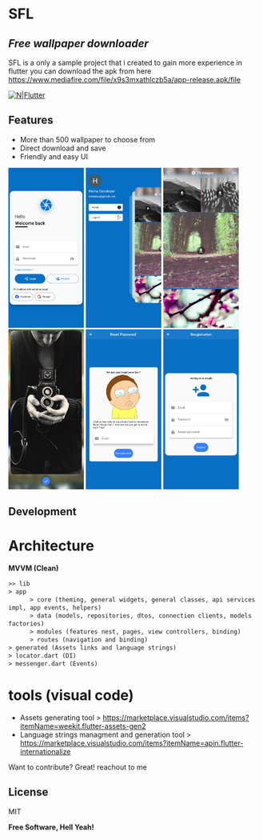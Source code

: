 # SFL

## _Free wallpaper downloader_

SFL is a only a sample project that i created to gain more experience in flutter you can download the apk from here https://www.mediafire.com/file/x9s3mxathlczb5a/app-release.apk/file

[![N|Flutter](https://docs.flutter.dev/assets/images/shared/brand/flutter/logo/flutter-lockup.png)](https://docs.flutter.dev/)

## Features

- More than 500 wallpaper to choose from
- Direct download and save
- Friendly and easy UI

<img src="https://github.com/Kemorave/sfl_wallpapers/blob/master/images/Screenshot_20221031-133613.jpg" width="30%"></img> <img src="https://github.com/Kemorave/sfl_wallpapers/blob/master/images/Screenshot_20221031-133532.jpg" width="30%"></img> <img src="https://github.com/Kemorave/sfl_wallpapers/blob/master/images/Screenshot_20221031-133544.jpg" width="30%"></img> <img src="https://github.com/Kemorave/sfl_wallpapers/blob/master/images/Screenshot_20221031-133558.jpg" width="30%"></img> <img src="https://github.com/Kemorave/sfl_wallpapers/blob/master/images/Screenshot_20221031-133623.jpg" width="30%"></img> <img src="https://github.com/Kemorave/sfl_wallpapers/blob/master/images/Screenshot_20221031-133618.jpg" width="30%"></img>

## Development

# Architecture

**MVVM (Clean)**

```
>> lib
> app
      > core (theming, general widgets, general classes, api services impl, app events, helpers)
      > data (models, repositories, dtos, connection clients, models factories)
      > modules (features nest, pages, view controllers, binding)
      > routes (navigation and binding)
> generated (Assets links and language strings)
> locator.dart (DI)
> messenger.dart (Events)
```

# tools (visual code)

- Assets generating tool > https://marketplace.visualstudio.com/items?itemName=weekit.flutter-assets-gen2
- Language strings managment and generation tool > https://marketplace.visualstudio.com/items?itemName=apin.flutter-internationalize

Want to contribute? Great! reachout to me

## License

MIT

**Free Software, Hell Yeah!**

[//]: # "These are reference links used in the body of this note and get stripped out when the markdown processor does its job. There is no need to format nicely because it shouldn't be seen. Thanks SO - http://stackoverflow.com/questions/4823468/store-comments-in-markdown-syntax"
[dill]: https://github.com/joemccann/dillinger
[git-repo-url]: https://github.com/joemccann/dillinger.git
[john gruber]: http://daringfireball.net
[df1]: http://daringfireball.net/projects/markdown/
[markdown-it]: https://github.com/markdown-it/markdown-it
[Ace Editor]: http://ace.ajax.org
[node.js]: http://nodejs.org
[Twitter Bootstrap]: http://twitter.github.com/bootstrap/
[jQuery]: http://jquery.com
[@tjholowaychuk]: http://twitter.com/tjholowaychuk
[express]: http://expressjs.com
[AngularJS]: http://angularjs.org
[Gulp]: http://gulpjs.com
[PlDb]: https://github.com/joemccann/dillinger/tree/master/plugins/dropbox/README.md
[PlGh]: https://github.com/joemccann/dillinger/tree/master/plugins/github/README.md
[PlGd]: https://github.com/joemccann/dillinger/tree/master/plugins/googledrive/README.md
[PlOd]: https://github.com/joemccann/dillinger/tree/master/plugins/onedrive/README.md
[PlMe]: https://github.com/joemccann/dillinger/tree/master/plugins/medium/README.md
[PlGa]: https://github.com/RahulHP/dillinger/blob/master/plugins/googleanalytics/README.md
